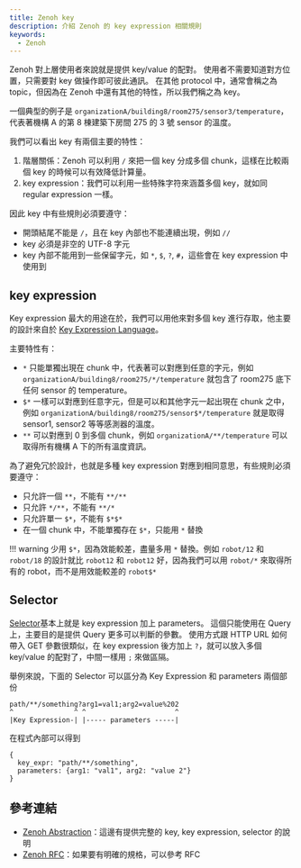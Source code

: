 ```yaml
---
title: Zenoh key
description: 介紹 Zenoh 的 key expression 相關規則
keywords:
  - Zenoh
---
```


Zenoh 對上層使用者來說就是提供 key/value 的配對。
使用者不需要知道對方位置，只需要對 key 做操作即可彼此通訊。
在其他 protocol 中，通常會稱之為 topic，但因為在 Zenoh 中還有其他的特性，所以我們稱之為 key。

一個典型的例子是 `organizationA/building8/room275/sensor3/temperature`，代表著機構 A 的第 8 棟建築下房間 275 的 3 號 sensor 的溫度。

我們可以看出 key 有兩個主要的特性：

1. 階層關係：Zenoh 可以利用 `/` 來把一個 key 分成多個 chunk，這樣在比較兩個 key 的時候可以有效降低計算量。
2. key expression：我們可以利用一些特殊字符來涵蓋多個 key，就如同 regular expression 一樣。

因此 key 中有些規則必須要遵守：

* 開頭結尾不能是 `/`，且在 key 內部也不能連續出現，例如 `//`
* key 必須是非空的 UTF-8 字元
* key 內部不能用到一些保留字元，如 `*`, `$`, `?`, `#`，這些會在 key expression 中使用到

## key expression

Key expression 最大的用途在於，我們可以用他來對多個 key 進行存取，他主要的設計來自於 [Key Expression Language](https://github.com/eclipse-zenoh/roadmap/blob/main/rfcs/ALL/Key%20Expressions.md)。

主要特性有：

* `*` 只能單獨出現在 chunk 中，代表著可以對應到任意的字元，例如 `organizationA/building8/room275/*/temperature` 就包含了 room275 底下任何 sensor 的 temperature。
* `$*` 一樣可以對應到任意字元，但是可以和其他字元一起出現在 chunk 之中，例如 `organizationA/building8/room275/sensor$*/temperature` 就是取得 sensor1, sensor2 等等感測器的溫度。
* `**` 可以對應到 0 到多個 chunk，例如 `organizationA/**/temperature` 可以取得所有機構 A 下的所有溫度資訊。

為了避免冗於設計，也就是多種 key expression 對應到相同意思，有些規則必須要遵守：

* 只允許一個 `**`，不能有 `**/**`
* 只允許 `*/**`，不能有 `**/*`
* 只允許單一 `$*`，不能有 `$*$*`
* 在一個 chunk 中，不能單獨存在 `$*`，只能用 `*` 替換

!!! warning
    少用 `$*`，因為效能較差，盡量多用 `*` 替換。例如 `robot/12` 和 `robot/18` 的設計就比 `robot12` 和 `robot12` 好，因為我們可以用 `robot/*` 來取得所有的 robot，而不是用效能較差的 `robot$*`

## Selector

[Selector](https://github.com/eclipse-zenoh/roadmap/blob/main/rfcs/ALL/Selectors/README.md)基本上就是 key expression 加上 parameters。
這個只能使用在 Query 上，主要目的是提供 Query 更多可以判斷的參數。
使用方式跟 HTTP URL 如何帶入 GET 參數很類似，在 key expression 後方加上 `?`，就可以放入多個 key/value 的配對了，中間一樣用 `;` 來做區隔。

舉例來說，下面的 Selector 可以區分為 Key Expression 和 parameters 兩個部份

```raw
path/**/something?arg1=val1;arg2=value%202
^               ^ ^                      ^
|Key Expression-| |----- parameters -----|
```

在程式內部可以得到

```raw
{
  key_expr: "path/**/something",
  parameters: {arg1: "val1", arg2: "value 2"}
}
```

## 參考連結

* [Zenoh Abstraction](https://zenoh.io/docs/manual/abstractions/)：這邊有提供完整的 key, key expression, selector 的說明
* [Zenoh RFC](https://github.com/eclipse-zenoh/roadmap/tree/main/rfcs/)：如果要有明確的規格，可以參考 RFC
